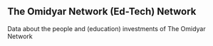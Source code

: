 ## The Omidyar Network (Ed-Tech) Network

Data about the people and (education) investments of The Omidyar Network
